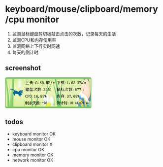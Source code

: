 # keyboard/mouse/clipboard/memory/cpu monitor
1. 监测鼠标键盘剪切板敲击点击的次数，记录每天的生活
2. 监测CPU和内存使用率
3. 监测网络上下行实时网速
4. 每天的倒计时

## screenshot
![screenshot](screenshot/1690262333058.png)

## todos
* keyboard monitor   OK
* mouse monitor      OK
* clipboard monitor   X
* cpu monitor        OK
* memory monitor     OK
* network monitor    OK